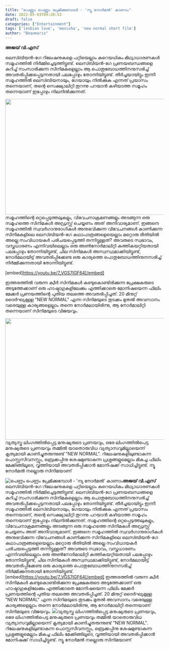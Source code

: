 ```yaml
---
title: "പെണ്ണും പെണ്ണും പ്രേമിക്കുമ്പോൾ - 'ന്യു നോർമൽ' കാണാം"
date: 2022-05-03T09:20:53
draft: false
categories: ["Entertainment"]
tags: ['lesbian love', 'monisha', 'new normal short film']
author: "Beaumaris"
---
```


<strong>അജയ് വി.എസ് </strong>

ലെസ്ബിയൻ-ഗേ റിലേഷനുകളെ പറ്റിയെല്ലാം കുറെയധികം മിഥ്യാധാരണകൾ സമൂഹത്തിൽ നിർമ്മിച്ചെടുത്തിട്ടുണ്ട്. ലെസ്ബിയൻ-ഗേ പ്രണയബന്ധങ്ങളെ കുറിച്ച് സംസാരിക്കുന്ന സിനിമകളെല്ലാം ആ പൊതുബോധത്തിനനുസരിച്ച് അവതരിപ്പിക്കപ്പെടുന്നതായി പലപ്പോഴും തോന്നിയിട്ടുണ്ട്. തീർച്ചയായിട്ടും ഇന്നീ സമൂഹത്തിൽ ലെസ്ബിയനായും, ഗേയായും നിൽക്കുക എന്നത് പ്രയാസം തന്നെയാണ്, തന്റെ സെക്ഷ്യാലിറ്റി തുറന്നു പറയാൻ കഴിയാത്ത സമൂഹം തന്നെയാണ് ഇപ്പോഴും നിലനിൽക്കുന്നത്.

<img class=" wp-image-332527 aligncenter" src="https://cdn.boolokam.com/articles/2022/05/dvdvv.jpg" alt="" width="703" height="369" />സമൂഹത്തിന്റെ ഒറ്റപ്പെടുത്തലുകളും, വിവേചനാക്രമണങ്ങളും അടങ്ങുന്ന ഒരു സമൂഹത്തെ സിനിമകൾ അഡ്രസ്സ് ചെയ്യണം അത് അനിവാര്യമാണ്. ഇങ്ങനെ സമൂഹത്തിൽ സ്വവർഗാനുരാഗികൾ അനുഭവിക്കുന്ന വിവേചനങ്ങൾ കാണിക്കുന്ന സിനിമകളിലെ ലെസ്ബിയൻ-ഗേ കഥാപാത്രങ്ങളെയെല്ലാം മറ്റൊരു രീതിയിൽ അല്ലെ സംവിധായകർ പരിചയപ്പെടുത്തി തന്നിട്ടുള്ളത്? അവരുടെ സ്വഭാവം, വസ്ത്രധാരണം എന്നിവയിലെല്ലാം ഒരു അൺനോർമാലിറ്റി കുത്തികയറ്റിയതായി പലപ്പോഴും തോന്നിയിട്ടുണ്ട്, ചില സിനിമകൾ അസ്വസ്ഥമാക്കിയിട്ടുണ്ട്, നോർമലായിട്ട് അവതരിപ്പിക്കേണ്ട ഒരു കാര്യത്തെ പൊതുബോധത്തിനുനസരിച്ച് നിർമ്മിക്കുന്നതായി തോന്നിയിട്ടുണ്ട്.

[embed]https://youtu.be/7_VGS7lGF64[/embed]

ഇത്തരത്തിൽ വരുന്ന ക്വീർ സിനിമകൾ കണ്ടുകൊണ്ടിരിക്കുന്ന പ്രേക്ഷകരുടെ അടുത്തേക്കാണ് ഒരു ഹാഷ്ടാഗുകളിലേക്കും എത്തിക്കാതെ മോനിഷയെന്ന ഫിലിം മേക്കർ പ്രണയത്തിന്റെ പുതിയ തലത്തെ അവതരിപ്പിച്ചത്. 20 മിനുറ്റ് ദൈർഘ്യമുള്ള "NEW NORMAL" എന്ന സിനിമയുടെ തുടക്കം മുതൽ അവസാനം വരെയുള്ള കാര്യങ്ങളെല്ലാം തന്നെ നോർമലായിരിന്നു, ആ നോർമാലിറ്റി തന്നെയാണ് സിനിമയുടെ വിജയവും.

<img class="wp-image-332528 aligncenter" src="https://cdn.boolokam.com/articles/2022/05/fwff.jpg" alt="" width="645" height="387" />വ്യത്യസ്ത ലിംഗത്തിൽപ്പെട്ട മനുഷ്യരുടെ പ്രണയവും, ഒരേ ലിംഗത്തിൽപെട്ട മനുഷ്യരുടെ പ്രണയവും തമ്മിൽ യാതൊരുവിധ വ്യത്യാസവുമില്ലായെന്ന് കൃത്യമായി കാണിച്ചുതരുന്നുണ്ട് "NEW NORMAL". റിലേഷനുകളിലുണ്ടാകുന്ന പൊസ്സസീവനസ്സും, ബ്രെക്കപ്പിനു ശേഷമുണ്ടാകുന്ന പ്രശ്നങ്ങളുമെല്ലാം മികച്ച ഫിലിം മേക്കിങ്ങിലൂടെ, വൃത്തിയായി അവതരിപ്പിക്കാൻ മോനിഷക്ക്‌ സാധിച്ചിട്ടുണ്ട്.
ന്യൂ നോർമൽ നല്ലൊരു സിനിമയാണ്


![പെണ്ണും പെണ്ണും പ്രേമിക്കുമ്പോൾ - 'ന്യു നോർമൽ' കാണാം](https://cdn.boolokam.com/articles/2022/05/dvdvv.jpg)**അജയ് വി.എസ്** ലെസ്ബിയൻ-ഗേ റിലേഷനുകളെ പറ്റിയെല്ലാം കുറെയധികം മിഥ്യാധാരണകൾ സമൂഹത്തിൽ നിർമ്മിച്ചെടുത്തിട്ടുണ്ട്. ലെസ്ബിയൻ-ഗേ പ്രണയബന്ധങ്ങളെ കുറിച്ച് സംസാരിക്കുന്ന സിനിമകളെല്ലാം ആ പൊതുബോധത്തിനനുസരിച്ച് അവതരിപ്പിക്കപ്പെടുന്നതായി പലപ്പോഴും തോന്നിയിട്ടുണ്ട്. തീർച്ചയായിട്ടും ഇന്നീ സമൂഹത്തിൽ ലെസ്ബിയനായും, ഗേയായും നിൽക്കുക എന്നത് പ്രയാസം തന്നെയാണ്, തന്റെ സെക്ഷ്യാലിറ്റി തുറന്നു പറയാൻ കഴിയാത്ത സമൂഹം തന്നെയാണ് ഇപ്പോഴും നിലനിൽക്കുന്നത്. സമൂഹത്തിന്റെ ഒറ്റപ്പെടുത്തലുകളും, വിവേചനാക്രമണങ്ങളും അടങ്ങുന്ന ഒരു സമൂഹത്തെ സിനിമകൾ അഡ്രസ്സ് ചെയ്യണം അത് അനിവാര്യമാണ്. ഇങ്ങനെ സമൂഹത്തിൽ സ്വവർഗാനുരാഗികൾ അനുഭവിക്കുന്ന വിവേചനങ്ങൾ കാണിക്കുന്ന സിനിമകളിലെ ലെസ്ബിയൻ-ഗേ കഥാപാത്രങ്ങളെയെല്ലാം മറ്റൊരു രീതിയിൽ അല്ലെ സംവിധായകർ പരിചയപ്പെടുത്തി തന്നിട്ടുള്ളത്? അവരുടെ സ്വഭാവം, വസ്ത്രധാരണം എന്നിവയിലെല്ലാം ഒരു അൺനോർമാലിറ്റി കുത്തികയറ്റിയതായി പലപ്പോഴും തോന്നിയിട്ടുണ്ട്, ചില സിനിമകൾ അസ്വസ്ഥമാക്കിയിട്ടുണ്ട്, നോർമലായിട്ട് അവതരിപ്പിക്കേണ്ട ഒരു കാര്യത്തെ പൊതുബോധത്തിനുനസരിച്ച് നിർമ്മിക്കുന്നതായി തോന്നിയിട്ടുണ്ട്. [embed]https://youtu.be/7_VGS7lGF64[/embed] ഇത്തരത്തിൽ വരുന്ന ക്വീർ സിനിമകൾ കണ്ടുകൊണ്ടിരിക്കുന്ന പ്രേക്ഷകരുടെ അടുത്തേക്കാണ് ഒരു ഹാഷ്ടാഗുകളിലേക്കും എത്തിക്കാതെ മോനിഷയെന്ന ഫിലിം മേക്കർ പ്രണയത്തിന്റെ പുതിയ തലത്തെ അവതരിപ്പിച്ചത്. 20 മിനുറ്റ് ദൈർഘ്യമുള്ള "NEW NORMAL" എന്ന സിനിമയുടെ തുടക്കം മുതൽ അവസാനം വരെയുള്ള കാര്യങ്ങളെല്ലാം തന്നെ നോർമലായിരിന്നു, ആ നോർമാലിറ്റി തന്നെയാണ് സിനിമയുടെ വിജയവും. ![](https://cdn.boolokam.com/articles/2022/05/fwff.jpg)വ്യത്യസ്ത ലിംഗത്തിൽപ്പെട്ട മനുഷ്യരുടെ പ്രണയവും, ഒരേ ലിംഗത്തിൽപെട്ട മനുഷ്യരുടെ പ്രണയവും തമ്മിൽ യാതൊരുവിധ വ്യത്യാസവുമില്ലായെന്ന് കൃത്യമായി കാണിച്ചുതരുന്നുണ്ട് "NEW NORMAL". റിലേഷനുകളിലുണ്ടാകുന്ന പൊസ്സസീവനസ്സും, ബ്രെക്കപ്പിനു ശേഷമുണ്ടാകുന്ന പ്രശ്നങ്ങളുമെല്ലാം മികച്ച ഫിലിം മേക്കിങ്ങിലൂടെ, വൃത്തിയായി അവതരിപ്പിക്കാൻ മോനിഷക്ക്‌ സാധിച്ചിട്ടുണ്ട്. ന്യൂ നോർമൽ നല്ലൊരു സിനിമയാണ്
